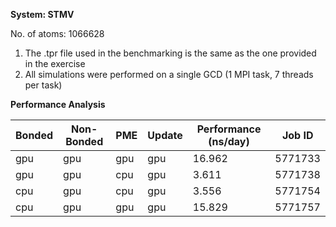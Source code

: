 **System: STMV**

No. of atoms: 1066628

1. The .tpr file used in the benchmarking is the same as the one provided in the exercise
2. All simulations were performed on a single GCD (1 MPI task, 7 threads per task)

**Performance Analysis**

| Bonded | Non-Bonded |   PME   |   Update  |  Performance (ns/day) | Job ID  |
| -------|------------|---------|-----------|-----------------------|---------|
|  gpu   |    gpu     |   gpu   |    gpu    |  16.962               | 5771733 |
|  gpu   |    gpu     |   cpu   |    gpu    |  3.611                | 5771738 |
|  cpu   |    gpu     |   cpu   |    gpu    |  3.556                | 5771754 |
|  cpu   |    gpu     |   gpu   |    gpu    |  15.829               | 5771757 |
